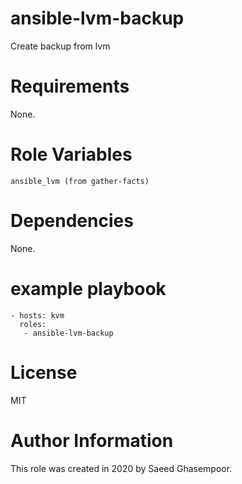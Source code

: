 # ansible-lvm-backup
Create backup from lvm
# Requirements
None.

# Role Variables
`ansible_lvm (from gather-facts)`

# Dependencies
None.


# example playbook
```
- hosts: kvm
  roles:
   - ansible-lvm-backup
```
# License
MIT

# Author Information
This role was created in 2020 by Saeed Ghasempoor.
